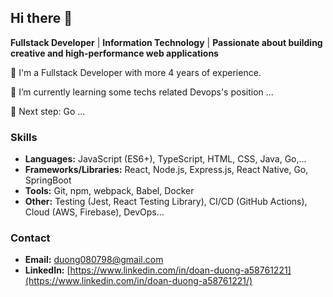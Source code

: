 ## Hi there 👋

**Fullstack Developer** | **Information Technology** | **Passionate about building creative and high-performance web applications**

🔭 I'm a Fullstack Developer with more 4 years of experience.

🌱 I’m currently learning some techs related Devops's position ... 

🤔 Next step: Go ...

### **Skills**
* **Languages:** JavaScript (ES6+), TypeScript, HTML, CSS, Java, Go,...
* **Frameworks/Libraries:** React, Node.js, Express.js, React Native, Go, SpringBoot
* **Tools:** Git, npm, webpack, Babel, Docker
* **Other:** Testing (Jest, React Testing Library), CI/CD (GitHub Actions), Cloud (AWS, Firebase), DevOps...

### **Contact**
* **Email:** duong080798@gmail.com
* **LinkedIn:** [https://www.linkedin.com/in/doan-duong-a58761221](https://www.linkedin.com/in/doan-duong-a58761221/)
<!--
**DoanDuong98/DoanDuong98** is a ✨ _special_ ✨ repository because its `README.md` (this file) appears on your GitHub profile.

Here are some ideas to get you started:

- 🔭 I’m currently working on ...
- 🌱 I’m currently learning ...
- 👯 I’m looking to collaborate on ...
- 🤔 I’m looking for help with ...
- 💬 Ask me about ...
- 📫 How to reach me: ...
- 😄 Pronouns: ...
- ⚡ Fun fact: ...
-->
